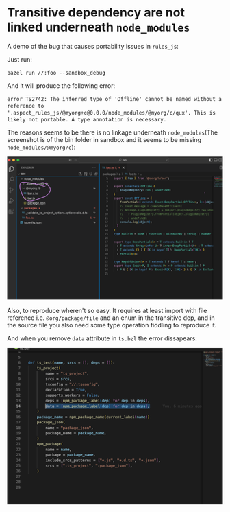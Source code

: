 Transitive dependency are not linked underneath `node_modules`
===============

A demo of the bug that causes portability issues in `rules_js`:

Just run:
```
bazel run //:foo --sandbox_debug
```

And it will produce the following error:

```
error TS2742: The inferred type of 'Offline' cannot be named without a reference to '.aspect_rules_js/@myorg+c@0.0.0/node_modules/@myorg/c/qux'. This is likely not portable. A type annotation is necessary.
```

The reasons seems to be there is no linkage underneath `node_modules`(The screenshot is of the bin folder in sandbox and it seems to be missing `node_modules/@myorg/c`):

![Screenshot of the bug](screenshot.png "Screenshot")

Also, to reproduce wheren't so easy. It requires at least import with file reference i.e. `@org/package/file` and an enum in the transitive dep, and in the source file you also need some type operation fiddling to reproduce it.

And when you remove `data` attribute in `ts.bzl` the error dissapears:

![Screenshot of the bug](ts.bzl.png "Screenshot")
